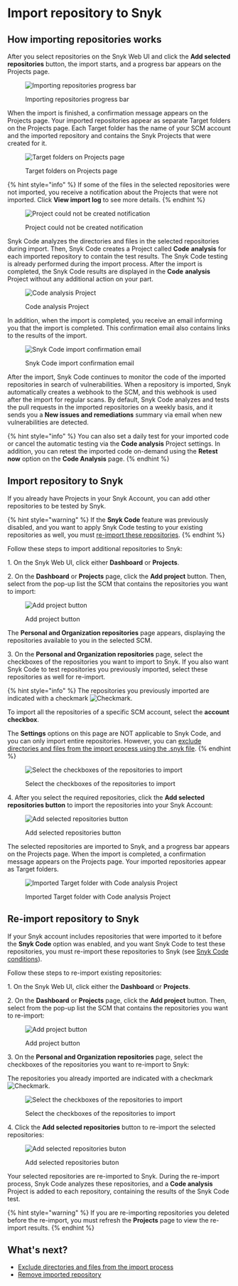 # Import repository to Snyk

## How importing repositories works

After you select repositories on the Snyk Web UI and click the **Add selected repositories** button, the import starts, and a progress bar appears on the Projects page.

<figure><img src="../../../.gitbook/assets/importing projects.png" alt="Importing repositories progress bar"><figcaption><p>Importing repositories progress bar</p></figcaption></figure>

When the import is finished, a confirmation message appears on the Projects page. Your imported repositories appear as separate Target folders on the Projects page. Each Target folder has the name of your SCM account and the imported repository and contains the Snyk Projects that were created for it.

<figure><img src="../../../.gitbook/assets/target folders.png" alt="Target folders on Projects page"><figcaption><p>Target folders on Projects page</p></figcaption></figure>

{% hint style="info" %}
If some of the files in the selected repositories were not imported, you receive a notification about the Projects that were not imported. Click **View import log** to see more details.
{% endhint %}

<figure><img src="../../../.gitbook/assets/import_failed.png" alt="Project could not be created notification"><figcaption><p>Project could not be created notification</p></figcaption></figure>

Snyk Code analyzes the directories and files in the selected repositories during import. Then, Snyk Code creates a Project called **Code** **analysis** for each imported repository to contain the test results. The Snyk Code testing is already performed during the import process. After the import is completed, the Snyk Code results are displayed in the **Code** **analysis** Project without any additional action on your part.

<figure><img src="../../../.gitbook/assets/code analysis project.png" alt="Code analysis Project"><figcaption><p>Code analysis Project</p></figcaption></figure>

In addition, when the import is completed, you receive an email informing you that the import is completed. This confirmation email also contains links to the results of the import.

<figure><img src="../../../.gitbook/assets/Snyk Code - Imported Repository - Complete - Email Confirmation.png" alt="Snyk Code import confirmation email"><figcaption><p>Snyk Code import confirmation email</p></figcaption></figure>

After the import, Snyk Code continues to monitor the code of the imported repositories in search of vulnerabilities. When a repository is imported, Snyk automatically creates a webhook to the SCM, and this webhook is used after the import for regular scans. By default, Snyk Code analyzes and tests the pull requests in the imported repositories on a weekly basis, and it sends you a **New issues and remediations** summary via email when new vulnerabilities are detected.

{% hint style="info" %}
You can also set a daily test for your imported code or cancel the automatic testing via the **Code analysis** Project settings. In addition, you can retest the imported code on-demand using the **Retest now** option on the **Code Analysis** page.
{% endhint %}

## Import repository to Snyk

If you already have Projects in your Snyk Account, you can add other repositories to be tested by Snyk.

{% hint style="warning" %}
If the **Snyk Code** feature was previously disabled, and you want to apply Snyk Code testing to your existing repositories as well, you must [re-import these repositories](./#re-import-repository-to-snyk).
{% endhint %}

Follow these steps to import additional repositories to Snyk:

1\. On the Snyk Web UI, click either **Dashboard** or **Projects**.

2\. On the **Dashboard** or **Projects** page, click the **Add project** button. Then, select from the pop-up list the SCM that contains the repositories you want to import:

<figure><img src="../../../.gitbook/assets/image (363) (1) (1) (1).png" alt="Add project button"><figcaption><p>Add project button</p></figcaption></figure>

The **Personal and Organization repositories** page appears, displaying the repositories available to you in the selected SCM.

3\. On the **Personal and Organization repositories** page, select the checkboxes of the repositories you want to import to Snyk. If you also want Snyk Code to test repositories you previously imported, select these repositories as well for re-import.

{% hint style="info" %}
The repositories you previously imported are indicated with a checkmark <img src="../../../.gitbook/assets/Snyk Code - Add Repositories dialog box - Check Mark.png" alt="Checkmark" data-size="line">.

To import all the repositories of a specific SCM account, select the **account checkbox**.

The **Settings** options on this page are NOT applicable to Snyk Code, and you can only import entire repositories. However, you can [exclude directories and files from the import process using the .snyk file](excluding-directories-and-files-from-the-import-process.md).
{% endhint %}

<figure><img src="../../../.gitbook/assets/Snyk Code - Add Repositories dialog box - Entire Repositories.png" alt="Select the checkboxes of the repositories to import"><figcaption><p>Select the checkboxes of the repositories to import</p></figcaption></figure>

4\. After you select the required repositories, click the **Add selected repositories button** to import the repositories into your Snyk Account:

<figure><img src="../../../.gitbook/assets/Snyk Code - Add Repositories dialog box - Re-import - Add selected repositories button.png" alt="Add selected repositories button"><figcaption><p>Add selected repositories button</p></figcaption></figure>

The selected repositories are imported to Snyk, and a progress bar appears on the Projects page. When the import is completed, a confirmation message appears on the Projects page. Your imported repositories appear as Target folders.

<figure><img src="../../../.gitbook/assets/image (453) (1) (1).png" alt="Imported Target folder with Code analysis Project"><figcaption><p>Imported Target folder with Code analysis Project</p></figcaption></figure>

## Re-import repository to Snyk

If your Snyk account includes repositories that were imported to it before the **Snyk Code** option was enabled, and you want Snyk Code to test these repositories, you must re-import these repositories to Snyk (see [Snyk Code conditions](../../../scan-with-snyk/snyk-code/configure-snyk-code.md#conditions)).

Follow these steps to re-import existing repositories:

1\. On the Snyk Web UI, click either the **Dashboard** or **Projects**.

2\. On the **Dashboard** or **Projects** page, click the **Add project** button. Then, select from the pop-up list the SCM that contains the repositories you want to re-import:

<figure><img src="../../../.gitbook/assets/image (99) (1).png" alt="Add project button"><figcaption><p>Add project button</p></figcaption></figure>

3\. On the **Personal and Organization repositories** page, select the checkboxes of the repositories you want to re-import to Snyk:

The repositories you already imported are indicated with a checkmark <img src="../../../.gitbook/assets/Snyk Code - Add Repositories dialog box - Check Mark.png" alt="Checkmark" data-size="line">.

<figure><img src="../../../.gitbook/assets/Snyk Code - Re-importing - Existing repositories.png" alt="Select the checkboxes of the repositories to import"><figcaption><p>Select the checkboxes of the repositories to import</p></figcaption></figure>

4\. Click the **Add selected repositories** button to re-import the selected repositories:

<figure><img src="../../../.gitbook/assets/Snyk Code - Re-importing - Add selected repositories button.png" alt="Add selected repositories buton"><figcaption><p>Add selected repositories buton</p></figcaption></figure>

Your selected repositories are re-imported to Snyk. During the re-import process, Snyk Code analyzes these repositories, and a **Code analysis** Project is added to each repository, containing the results of the Snyk Code test.

{% hint style="warning" %}
If you are re-importing repositories you deleted before the re-import, you must refresh the **Projects** page to view the re-import results.
{% endhint %}

## What's next?

* [Exclude directories and files from the import process](excluding-directories-and-files-from-the-import-process.md)
* [Remove imported repository](remove-imported-repository.md)
